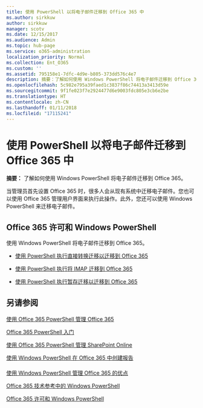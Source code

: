 ```yaml
---
title: 使用 PowerShell 以将电子邮件迁移到 Office 365 中
ms.author: sirkkuw
author: sirkkuw
manager: scotv
ms.date: 12/15/2017
ms.audience: Admin
ms.topic: hub-page
ms.service: o365-administration
localization_priority: Normal
ms.collection: Ent_O365
ms.custom: ''
ms.assetid: 795158e1-7dfc-4d9e-b805-373dd576c4e7
description: 摘要：了解如何使用 Windows PowerShell 将电子邮件迁移到 Office 365。
ms.openlocfilehash: 5c982e795a39faed1c3837f86c74413a3413d59e
ms.sourcegitcommit: 9f1fe023f7e2924477d6e9003fdc805e3cb6e2be
ms.translationtype: HT
ms.contentlocale: zh-CN
ms.lasthandoff: 01/11/2018
ms.locfileid: "17115241"
---
```

# <a name="use-powershell-for-email-migration-to-office-365"></a>使用 PowerShell 以将电子邮件迁移到 Office 365 中

 **摘要：** 了解如何使用 Windows PowerShell 将电子邮件迁移到 Office 365。
  
当管理员首先设置 Office 365 时，很多人会从现有系统中迁移电子邮件。您也可以使用 Office 365 管理用户界面来执行此操作。此外，您还可以使用 Windows PowerShell 来迁移电子邮件。
  
## <a name="office-365-licensing-and-windows-powershell"></a>Office 365 许可和 Windows PowerShell

使用 Windows PowerShell 将电子邮件迁移到 Office 365。 
  
- [使用 PowerShell 执行直接转换迁移以迁移到 Office 365](use-powershell-to-perform-a-cutover-migration-to-office-365.md)
    
- [使用 PowerShell 执行将 IMAP 迁移到 Office 365](use-powershell-to-perform-an-imap-migration-to-office-365.md)
    
- [使用 PowerShell 执行暂存迁移以迁移到 Office 365](use-powershell-to-perform-a-staged-migration-to-office-365.md)
    
## <a name="see-also"></a>另请参阅

#### 

[使用 Office 365 PowerShell 管理 Office 365](manage-office-365-with-office-365-powershell.md)
  
[Office 365 PowerShell 入门](getting-started-with-office-365-powershell.md)
  
[使用 Office 365 PowerShell 管理 SharePoint Online](manage-sharepoint-online-with-office-365-powershell.md)
  
[使用 Windows PowerShell 在 Office 365 中创建报告](use-windows-powershell-to-create-reports-in-office-365.md)
#### 

[使用 Windows PowerShell 管理 Office 365 的优点](http://technet.microsoft.com/library/15144a50-453e-4cd5-befd-bc6736697967.aspx)
  
[Office 365 技术参考中的 Windows PowerShell](http://technet.microsoft.com/library/10d5c66a-7579-4319-aaa5-7a5e21d49cea.aspx)
  
[Office 365 许可和 Windows PowerShell](http://technet.microsoft.com/library/6ca0e430-f7ba-4184-becf-14c6c5c8dde5.aspx)

